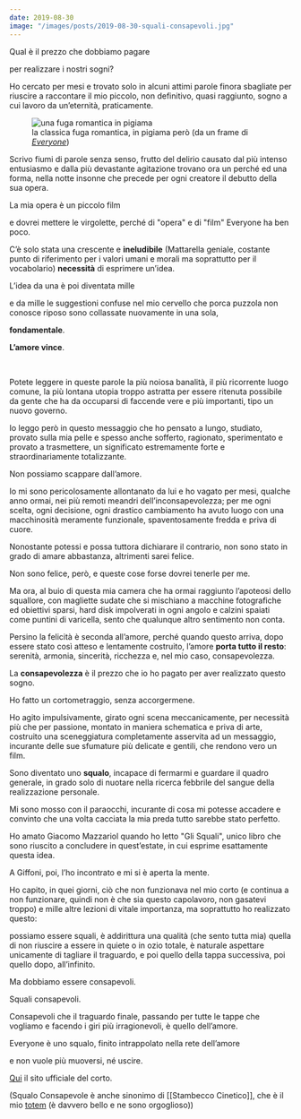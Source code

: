 ```yaml
---
date: 2019-08-30
image: "/images/posts/2019-08-30-squali-consapevoli.jpg"
---
```

Qual è il prezzo che dobbiamo pagare

per realizzare i nostri sogni?

Ho cercato per mesi e trovato solo in alcuni attimi parole finora sbagliate per riuscire a raccontare il mio piccolo, non definitivo, quasi raggiunto, sogno a cui lavoro da un’eternità, praticamente.

<figure>
  <img class="u-photo" src="{{ page.image }}" alt="una fuga romantica in pigiama">
  <figcaption>la classica fuga romantica, in pigiama però (da un frame di <cite><a href="/everyone" target="_blank">Everyone</a></cite>)</figcaption>
</figure>

Scrivo fiumi di parole senza senso, frutto del delirio causato dal più intenso entusiasmo e dalla più devastante agitazione trovano ora un perché ed una forma, nella notte insonne che precede per ogni creatore il debutto della sua opera.

La mia opera è un piccolo film

e dovrei mettere le virgolette, perché di "opera" e di "film" Everyone ha ben poco.

C’è solo stata una crescente e **ineludibile** (Mattarella geniale, costante punto di riferimento per i valori umani e morali ma soprattutto per il vocabolario) **necessità** di esprimere un’idea.

L’idea da una è poi diventata mille

e da mille le suggestioni confuse nel mio cervello che porca puzzola non conosce riposo sono collassate nuovamente in una sola,

**fondamentale**.

**L’amore vince**.

<br>

Potete leggere in queste parole la più noiosa banalità, il più ricorrente luogo comune, la più lontana utopia troppo astratta per essere ritenuta possibile da gente che ha da occuparsi di faccende vere e più importanti, tipo un nuovo governo.

Io leggo però in questo messaggio che ho pensato a lungo, studiato, provato sulla mia pelle e spesso anche sofferto, ragionato, sperimentato e provato a trasmettere, un significato estremamente forte e straordinariamente totalizzante.

Non possiamo scappare dall’amore.

Io mi sono pericolosamente allontanato da lui e ho vagato per mesi, qualche anno ormai, nei più remoti meandri dell’inconsapevolezza; per me ogni scelta, ogni decisione, ogni drastico cambiamento ha avuto luogo con una macchinosità meramente funzionale, spaventosamente fredda e priva di cuore.

Nonostante potessi e possa tuttora dichiarare il contrario, non sono stato in grado di amare abbastanza, altrimenti sarei felice.

Non sono felice, però, e queste cose forse dovrei tenerle per me.

Ma ora, al buio di questa mia camera che ha ormai raggiunto l’apoteosi dello squallore, con magliette sudate che si mischiano a macchine fotografiche ed obiettivi sparsi, hard disk impolverati in ogni angolo e calzini spaiati come puntini di varicella, sento che qualunque altro sentimento non conta.

Persino la felicità è seconda all’amore, perché quando questo arriva, dopo essere stato così atteso e lentamente costruito, l’amore **porta tutto il resto**: serenità, armonia, sincerità, ricchezza e, nel mio caso, consapevolezza.

La **consapevolezza** è il prezzo che io ho pagato per aver realizzato questo sogno.

Ho fatto un cortometraggio, senza accorgermene.

Ho agito impulsivamente, girato ogni scena meccanicamente, per necessità più che per passione, montato in maniera schematica e priva di arte, costruito una sceneggiatura completamente asservita ad un messaggio, incurante delle sue sfumature più delicate e gentili, che rendono vero un film.

Sono diventato uno **squalo**, incapace di fermarmi e guardare il quadro generale, in grado solo di nuotare nella ricerca febbrile del sangue della realizzazione personale.

Mi sono mosso con il paraocchi, incurante di cosa mi potesse accadere e convinto che una volta cacciata la mia preda tutto sarebbe stato perfetto.

Ho amato Giacomo Mazzariol quando ho letto "Gli Squali", unico libro che sono riuscito a concludere in quest’estate, in cui esprime esattamente questa idea.

A Giffoni, poi, l’ho incontrato e mi si è aperta la mente.

Ho capito, in quei giorni, ciò che non funzionava nel mio corto (e continua a non funzionare, quindi non è che sia questo capolavoro, non gasatevi troppo) e mille altre lezioni di vitale importanza, ma soprattutto ho realizzato questo:

possiamo essere squali, è addirittura una qualità (che sento tutta mia) quella di non riuscire a essere in quiete o in ozio totale, è naturale aspettare unicamente di tagliare il traguardo, e poi quello della tappa successiva, poi quello dopo, all’infinito.

Ma dobbiamo essere consapevoli.

Squali consapevoli.

Consapevoli che il traguardo finale, passando per tutte le tappe che vogliamo e facendo i giri più irragionevoli, è quello dell’amore.

Everyone è uno squalo, finito intrappolato nella rete dell’amore

e non vuole più muoversi, né uscire.

[Qui](/everyone.html) il sito ufficiale del corto.


(Squalo Consapevole è anche sinonimo di [[Stambecco Cinetico]], che è il mio <a href="https://it.wikipedia.org/wiki/Totem_(nome_scout)"  target="_blank">totem</a> (è davvero bello e ne sono orgoglioso))

